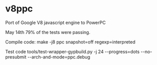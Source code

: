 v8ppc
=====

Port of Google V8 javascript engine to PowerPC

May 14th 79% of the tests were passing. 

Compile code:
make -j8 ppc snapshot=off regexp=interpreted

Test code
tools/test-wrapper-gypbuild.py -j 24 --progress=dots --no-presubmit --arch-and-mode=ppc.debug

